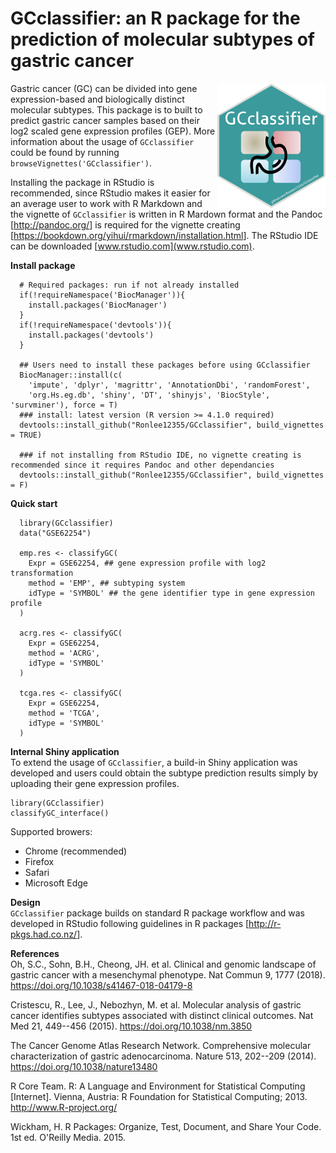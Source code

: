 # GCclassifier: an R package for the prediction of molecular subtypes of gastric cancer

<img src="https://github.com/Ronlee12355/GCclassifier/blob/main/GCclassifier.png" height="200" align="right"/>

Gastric cancer (GC) can be divided into gene expression-based and biologically distinct molecular subtypes. This package is to built to predict gastric cancer samples based on their log2 scaled gene expression profiles (GEP). More information about the usage of `GCclassifier` could be found by running `browseVignettes('GCclassifier')`.

Installing the package in RStudio is recommended, since RStudio makes it easier for an average user to work with R Markdown and the vignette of `GCclassifier` is written in R Mardown format and the Pandoc [<http://pandoc.org/>] is required for the vignette creating [<https://bookdown.org/yihui/rmarkdown/installation.html>]. The RStudio IDE can be downloaded [www.rstudio.com](www.rstudio.com).

**Install package**

```{r}
  # Required packages: run if not already installed
  if(!requireNamespace('BiocManager')){
    install.packages('BiocManager')
  }
  if(!requireNamespace('devtools')){
    install.packages('devtools')
  }

  ## Users need to install these packages before using GCclassifier
  BiocManager::install(c(
    'impute', 'dplyr', 'magrittr', 'AnnotationDbi', 'randomForest', 
    'org.Hs.eg.db', 'shiny', 'DT', 'shinyjs', 'BiocStyle', 'survminer'), force = T)
  ### install: latest version (R version >= 4.1.0 required)
  devtools::install_github("Ronlee12355/GCclassifier", build_vignettes = TRUE)
  
  ### if not installing from RStudio IDE, no vignette creating is recommended since it requires Pandoc and other dependancies
  devtools::install_github("Ronlee12355/GCclassifier", build_vignettes = F)
```

**Quick start**

```{r}
  library(GCclassifier)
  data("GSE62254")
  
  emp.res <- classifyGC(
    Expr = GSE62254, ## gene expression profile with log2 transformation
    method = 'EMP', ## subtyping system
    idType = 'SYMBOL' ## the gene identifier type in gene expression profile
  )

  acrg.res <- classifyGC(
    Expr = GSE62254, 
    method = 'ACRG', 
    idType = 'SYMBOL' 
  )
  
  tcga.res <- classifyGC(
    Expr = GSE62254, 
    method = 'TCGA', 
    idType = 'SYMBOL'
  )
```

**Internal Shiny application**   
To extend the usage of `GCclassifier`, a build-in Shiny application was developed and users could obtain the subtype prediction results simply by uploading their gene expression profiles.    

```
library(GCclassifier)
classifyGC_interface()
```

Supported browers:
- Chrome (recommended)
- Firefox
- Safari
- Microsoft Edge    
  

**Design**\
`GCclassifier` package builds on standard R package workflow and was developed in RStudio following guidelines in R packages [<http://r-pkgs.had.co.nz/>].

**References**\
Oh, S.C., Sohn, B.H., Cheong, JH. et al. Clinical and genomic landscape of gastric cancer with a mesenchymal phenotype. Nat Commun 9, 1777 (2018). <https://doi.org/10.1038/s41467-018-04179-8>

Cristescu, R., Lee, J., Nebozhyn, M. et al. Molecular analysis of gastric cancer identifies subtypes associated with distinct clinical outcomes. Nat Med 21, 449--456 (2015). <https://doi.org/10.1038/nm.3850>

The Cancer Genome Atlas Research Network. Comprehensive molecular characterization of gastric adenocarcinoma. Nature 513, 202--209 (2014). <https://doi.org/10.1038/nature13480>

R Core Team. R: A Language and Environment for Statistical Computing [Internet]. Vienna, Austria: R Foundation for Statistical Computing; 2013. <http://www.R-project.org/>

Wickham, H. R Packages: Organize, Test, Document, and Share Your Code. 1st ed. O'Reilly Media. 2015.
